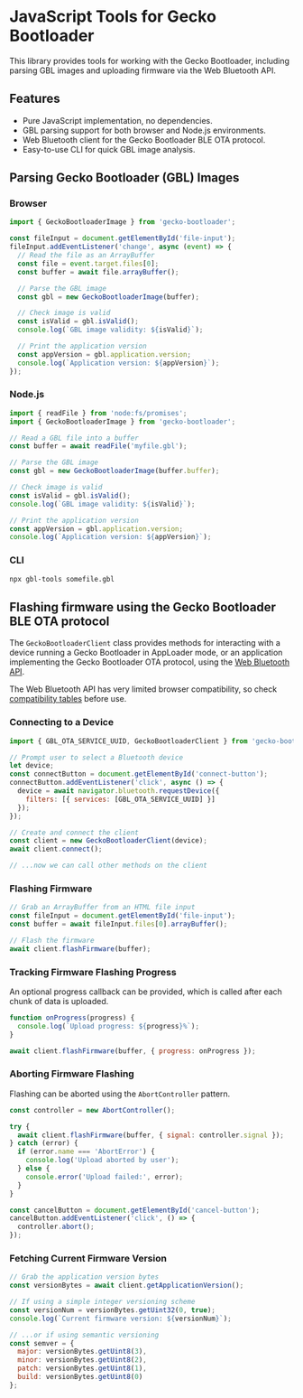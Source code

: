 # JavaScript Tools for Gecko Bootloader

This library provides tools for working with the Gecko Bootloader, including parsing GBL images and uploading firmware via the Web Bluetooth API.

## Features

- Pure JavaScript implementation, no dependencies.
- GBL parsing support for both browser and Node.js environments.
- Web Bluetooth client for the Gecko Bootloader BLE OTA protocol.
- Easy-to-use CLI for quick GBL image analysis.

## Parsing Gecko Bootloader (GBL) Images

### Browser

```js
import { GeckoBootloaderImage } from 'gecko-bootloader';

const fileInput = document.getElementById('file-input');
fileInput.addEventListener('change', async (event) => {
  // Read the file as an ArrayBuffer
  const file = event.target.files[0];
  const buffer = await file.arrayBuffer();

  // Parse the GBL image
  const gbl = new GeckoBootloaderImage(buffer);

  // Check image is valid
  const isValid = gbl.isValid();
  console.log(`GBL image validity: ${isValid}`);

  // Print the application version
  const appVersion = gbl.application.version;
  console.log(`Application version: ${appVersion}`);
});
```

### Node.js

```js
import { readFile } from 'node:fs/promises';
import { GeckoBootloaderImage } from 'gecko-bootloader';

// Read a GBL file into a buffer
const buffer = await readFile('myfile.gbl');

// Parse the GBL image
const gbl = new GeckoBootloaderImage(buffer.buffer);

// Check image is valid
const isValid = gbl.isValid();
console.log(`GBL image validity: ${isValid}`);

// Print the application version
const appVersion = gbl.application.version;
console.log(`Application version: ${appVersion}`);
```

### CLI

```bash
npx gbl-tools somefile.gbl
```

## Flashing firmware using the Gecko Bootloader BLE OTA protocol

The `GeckoBootloaderClient` class provides methods for interacting with a device running a Gecko Bootloader in AppLoader mode, or an application implementing the Gecko Bootloader OTA protocol, using the [Web Bluetooth API](https://developer.mozilla.org/en-US/docs/Web/API/Web_Bluetooth_API).

The Web Bluetooth API has very limited browser compatibility, so check [compatibility tables](https://developer.mozilla.org/en-US/docs/Web/API/Web_Bluetooth_API#browser_compatibility) before use.

### Connecting to a Device

```js
import { GBL_OTA_SERVICE_UUID, GeckoBootloaderClient } from 'gecko-bootloader';

// Prompt user to select a Bluetooth device
let device;
const connectButton = document.getElementById('connect-button');
connectButton.addEventListener('click', async () => {
  device = await navigator.bluetooth.requestDevice({
    filters: [{ services: [GBL_OTA_SERVICE_UUID] }]
  });
});

// Create and connect the client
const client = new GeckoBootloaderClient(device);
await client.connect();

// ...now we can call other methods on the client
```

### Flashing Firmware

```js
// Grab an ArrayBuffer from an HTML file input
const fileInput = document.getElementById('file-input');
const buffer = await fileInput.files[0].arrayBuffer();

// Flash the firmware
await client.flashFirmware(buffer);
```

### Tracking Firmware Flashing Progress

An optional progress callback can be provided, which is called after each chunk of data is uploaded.

```js
function onProgress(progress) {
  console.log(`Upload progress: ${progress}%`);
}

await client.flashFirmware(buffer, { progress: onProgress });
```

### Aborting Firmware Flashing

Flashing can be aborted using the `AbortController` pattern.

```js
const controller = new AbortController();

try {
  await client.flashFirmware(buffer, { signal: controller.signal });
} catch (error) {
  if (error.name === 'AbortError') {
    console.log('Upload aborted by user');
  } else {
    console.error('Upload failed:', error);
  }
}

const cancelButton = document.getElementById('cancel-button');
cancelButton.addEventListener('click', () => {
  controller.abort();
});
```

### Fetching Current Firmware Version

```js
// Grab the application version bytes
const versionBytes = await client.getApplicationVersion();

// If using a simple integer versioning scheme
const versionNum = versionBytes.getUint32(0, true);
console.log(`Current firmware version: ${versionNum}`);

// ...or if using semantic versioning
const semver = {
  major: versionBytes.getUint8(3),
  minor: versionBytes.getUint8(2),
  patch: versionBytes.getUint8(1),
  build: versionBytes.getUint8(0)
};
```
